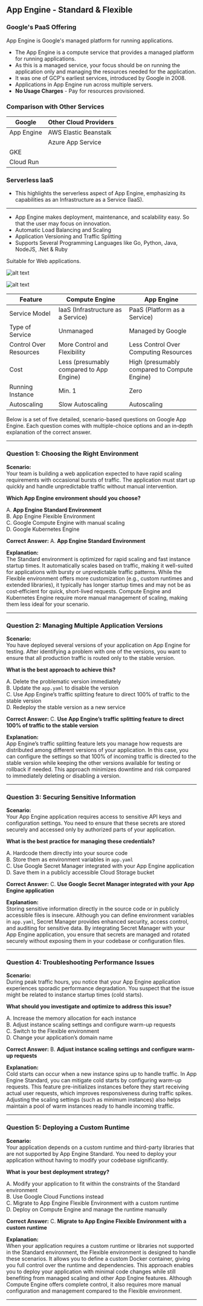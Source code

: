 ## App Engine - Standard & Flexible  
### Google's PaaS Offering  
App Engine is Google's managed platform for running applications.   
- The App Engine is a compute service that provides a managed platform for running applications.  
- As this is a managed service, your focus should be on running the application only and managing the resources needed for the application.  
- It was one of GCP's earliest services, introduced by Google in 2008.  
- Applications in App Engine run across multiple servers.  
- **No Usage Charges** - Pay for resources provisioned.  
### Comparison with Other Services  
| Google             | Other Cloud Providers           |  
|--------------------|--------------------------------|  
| App Engine         | AWS Elastic Beanstalk          |  
|                    | Azure App Service               |  
| GKE                |                                |  
| Cloud Run          |                                |  

### Serverless IaaS   
- This highlights the serverless aspect of App Engine, emphasizing its capabilities as an Infrastructure as a Service (IaaS).

---

* App Engine makes deployment, maintenance, and scalability easy. So that the user may focus on innovation.
* Automatic Load Balancing and Scaling
* Application Versioning and Traffic Splitting
* Supports Several Programming Languages like Go, Python, Java, NodeJS, .Net & Ruby

Suitable for Web applications.


![alt text](image.png)


![alt text](image-1.png)


| Feature             | Compute Engine                               | App Engine                                   |
|----------------------|---------------------------------------------|---------------------------------------------|
| Service Model        | IaaS (Infrastructure as a Service)          | PaaS (Platform as a Service)                 |
| Type of Service      | Unmanaged                                   | Managed by Google                           |
| Control Over Resources| More Control and Flexibility                | Less Control Over Computing Resources          |
| Cost                 | Less (presumably compared to App Engine)    | High (presumably compared to Compute Engine)  |
| Running Instance     | Min. 1                                      | Zero                                         |
| Autoscaling          | Slow Autoscaling                             | Autoscaling                                  |


Below is a set of five detailed, scenario-based questions on Google App Engine. Each question comes with multiple-choice options and an in‐depth explanation of the correct answer.

---

### **Question 1: Choosing the Right Environment**

**Scenario:**  
Your team is building a web application expected to have rapid scaling requirements with occasional bursts of traffic. The application must start up quickly and handle unpredictable traffic without manual intervention.

**Which App Engine environment should you choose?**

A. **App Engine Standard Environment**  
B. App Engine Flexible Environment  
C. Google Compute Engine with manual scaling  
D. Google Kubernetes Engine

**Correct Answer:** A. **App Engine Standard Environment**

**Explanation:**  
The Standard environment is optimized for rapid scaling and fast instance startup times. It automatically scales based on traffic, making it well-suited for applications with bursty or unpredictable traffic patterns. While the Flexible environment offers more customization (e.g., custom runtimes and extended libraries), it typically has longer startup times and may not be as cost‑efficient for quick, short-lived requests. Compute Engine and Kubernetes Engine require more manual management of scaling, making them less ideal for your scenario.

---

### **Question 2: Managing Multiple Application Versions**

**Scenario:**  
You have deployed several versions of your application on App Engine for testing. After identifying a problem with one of the versions, you want to ensure that all production traffic is routed only to the stable version.

**What is the best approach to achieve this?**

A. Delete the problematic version immediately  
B. Update the `app.yaml` to disable the version  
C. Use App Engine’s traffic splitting feature to direct 100% of traffic to the stable version  
D. Redeploy the stable version as a new service

**Correct Answer:** C. **Use App Engine’s traffic splitting feature to direct 100% of traffic to the stable version**

**Explanation:**  
App Engine’s traffic splitting feature lets you manage how requests are distributed among different versions of your application. In this case, you can configure the settings so that 100% of incoming traffic is directed to the stable version while keeping the other versions available for testing or rollback if needed. This approach minimizes downtime and risk compared to immediately deleting or disabling a version.

---

### **Question 3: Securing Sensitive Information**

**Scenario:**  
Your App Engine application requires access to sensitive API keys and configuration settings. You need to ensure that these secrets are stored securely and accessed only by authorized parts of your application.

**What is the best practice for managing these credentials?**

A. Hardcode them directly into your source code  
B. Store them as environment variables in `app.yaml`  
C. Use Google Secret Manager integrated with your App Engine application  
D. Save them in a publicly accessible Cloud Storage bucket

**Correct Answer:** C. **Use Google Secret Manager integrated with your App Engine application**

**Explanation:**  
Storing sensitive information directly in the source code or in publicly accessible files is insecure. Although you can define environment variables in `app.yaml`, Secret Manager provides enhanced security, access control, and auditing for sensitive data. By integrating Secret Manager with your App Engine application, you ensure that secrets are managed and rotated securely without exposing them in your codebase or configuration files.

---

### **Question 4: Troubleshooting Performance Issues**

**Scenario:**  
During peak traffic hours, you notice that your App Engine application experiences sporadic performance degradation. You suspect that the issue might be related to instance startup times (cold starts).

**What should you investigate and optimize to address this issue?**

A. Increase the memory allocation for each instance  
B. Adjust instance scaling settings and configure warm-up requests  
C. Switch to the Flexible environment  
D. Change your application’s domain name

**Correct Answer:** B. **Adjust instance scaling settings and configure warm-up requests**

**Explanation:**  
Cold starts can occur when a new instance spins up to handle traffic. In App Engine Standard, you can mitigate cold starts by configuring warm-up requests. This feature pre-initializes instances before they start receiving actual user requests, which improves responsiveness during traffic spikes. Adjusting the scaling settings (such as minimum instances) also helps maintain a pool of warm instances ready to handle incoming traffic.

---

### **Question 5: Deploying a Custom Runtime**

**Scenario:**  
Your application depends on a custom runtime and third-party libraries that are not supported by App Engine Standard. You need to deploy your application without having to modify your codebase significantly.

**What is your best deployment strategy?**

A. Modify your application to fit within the constraints of the Standard environment  
B. Use Google Cloud Functions instead  
C. Migrate to App Engine Flexible Environment with a custom runtime  
D. Deploy on Compute Engine and manage the runtime manually

**Correct Answer:** C. **Migrate to App Engine Flexible Environment with a custom runtime**

**Explanation:**  
When your application requires a custom runtime or libraries not supported in the Standard environment, the Flexible environment is designed to handle these scenarios. It allows you to define a custom Docker container, giving you full control over the runtime and dependencies. This approach enables you to deploy your application with minimal code changes while still benefiting from managed scaling and other App Engine features. Although Compute Engine offers complete control, it also requires more manual configuration and management compared to the Flexible environment.

---
